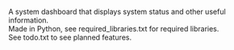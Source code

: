 A system dashboard that displays system status and other useful information.<br>
Made in Python, see required_libraries.txt for required libraries.<br>
See todo.txt to see planned features.
